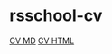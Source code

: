 # rsschool-cv

[CV MD](https://pandaMary.github.io/rsschool-cv/cv)
[CV HTML](https://pandaMary.github.io/rsschool-cv)

